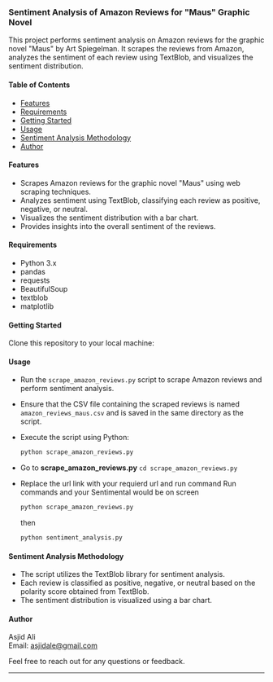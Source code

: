 ### Sentiment Analysis of Amazon Reviews for "Maus" Graphic Novel

This project performs sentiment analysis on Amazon reviews for the graphic novel "Maus" by Art Spiegelman. It scrapes the reviews from Amazon, analyzes the sentiment of each review using TextBlob, and visualizes the sentiment distribution.

#### Table of Contents
- [Features](#features)
- [Requirements](#requirements)
- [Getting Started](#getting-started)
- [Usage](#usage)
- [Sentiment Analysis Methodology](#sentiment-analysis-methodology)
- [Author](#author)

#### Features
- Scrapes Amazon reviews for the graphic novel "Maus" using web scraping techniques.
- Analyzes sentiment using TextBlob, classifying each review as positive, negative, or neutral.
- Visualizes the sentiment distribution with a bar chart.
- Provides insights into the overall sentiment of the reviews.

#### Requirements
- Python 3.x
- pandas
- requests
- BeautifulSoup
- textblob
- matplotlib

#### Getting Started
Clone this repository to your local machine:


#### Usage
- Run the `scrape_amazon_reviews.py` script to scrape Amazon reviews and perform sentiment analysis.
- Ensure that the CSV file containing the scraped reviews is named `amazon_reviews_maus.csv` and is saved in the same directory as the script.
- Execute the script using Python:
    ```bash
    python scrape_amazon_reviews.py
    ```
- Go to <b>scrape_amazon_reviews.py</b>
```cd scrape_amazon_reviews.py```

- Replace the url link with your requierd url and run command
Run commands and your Sentimental would be on screen
  ```bash
  python scrape_amazon_reviews.py
  ```
  then 
  ```bash
  python sentiment_analysis.py
  ```
     
#### Sentiment Analysis Methodology
- The script utilizes the TextBlob library for sentiment analysis.
- Each review is classified as positive, negative, or neutral based on the polarity score obtained from TextBlob.
- The sentiment distribution is visualized using a bar chart.

#### Author
Asjid Ali  
Email: asjidale@gmail.com

Feel free to reach out for any questions or feedback.

---
